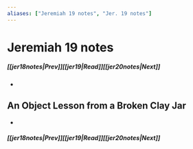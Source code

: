 ```yaml
---
aliases: ["Jeremiah 19 notes", "Jer. 19 notes"]
---
```

# Jeremiah 19 notes
##### <span class=arrow-left></span>[[jer18notes|Prev]]<span class=navigation-separator></span>[[jer19|Read]]<span class=navigation-separator></span>[[jer20notes|Next]]<span class=arrow-right></span>
- 
## An Object Lesson from a Broken Clay Jar
- 
##### <span class=arrow-left></span>[[jer18notes|Prev]]<span class=navigation-separator></span>[[jer19|Read]]<span class=navigation-separator></span>[[jer20notes|Next]]<span class=arrow-right></span>